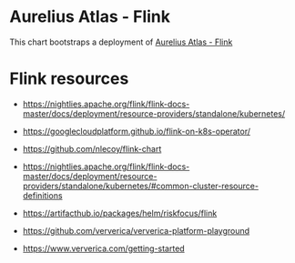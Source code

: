 
# Aurelius Atlas - Flink

This chart bootstraps a deployment of [Aurelius Atlas - Flink](https://github.com/aureliusenterprise/flink-ci)


Flink resources
===============
- https://nightlies.apache.org/flink/flink-docs-master/docs/deployment/resource-providers/standalone/kubernetes/

- https://googlecloudplatform.github.io/flink-on-k8s-operator/
- https://github.com/nlecoy/flink-chart
- https://nightlies.apache.org/flink/flink-docs-master/docs/deployment/resource-providers/standalone/kubernetes/#common-cluster-resource-definitions
- https://artifacthub.io/packages/helm/riskfocus/flink
- https://github.com/ververica/ververica-platform-playground
- https://www.ververica.com/getting-started